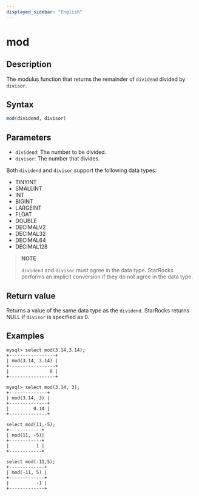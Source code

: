 ```yaml
---
displayed_sidebar: "English"
---
```


# mod

## Description

The modulus function that returns the remainder of `dividend` divided by `divisor`.

## Syntax

```SQL
mod(dividend, divisor)
```

## Parameters

- `dividend`: The number to be divided.
- `divisor`: The number that divides.

Both `dividend` and `divisor` support the following data types:

- TINYINT
- SMALLINT
- INT
- BIGINT
- LARGEINT
- FLOAT
- DOUBLE
- DECIMALV2
- DECIMAL32
- DECIMAL64
- DECIMAL128

> **NOTE**
>
> `dividend` and `divisor` must agree in the data type. StarRocks performs an implicit conversion if they do not agree in the data type.

## Return value

Returns a value of the same data type as the `dividend`. StarRocks returns NULL if `divisor` is specified as 0.

## Examples

```Plain
mysql> select mod(3.14,3.14);
+-----------------+
| mod(3.14, 3.14) |
+-----------------+
|               0 |
+-----------------+

mysql> select mod(3.14, 3);
+--------------+
| mod(3.14, 3) |
+--------------+
|         0.14 |
+--------------+

select mod(11,-5);
+------------+
| mod(11, -5)|
+------------+
|          1 |
+------------+

select mod(-11,5);
+-------------+
| mod(-11, 5) |
+-------------+
|          -1 |
+-------------+
```
